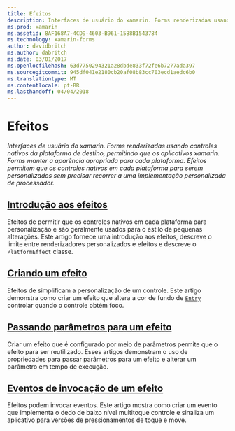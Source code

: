 ```yaml
---
title: Efeitos
description: Interfaces de usuário do xamarin. Forms renderizadas usando controles nativos da plataforma de destino, permitindo que os aplicativos xamarin. Forms manter a aparência apropriada para cada plataforma. Efeitos permitem que os controles nativos em cada plataforma para serem personalizados sem precisar recorrer a uma implementação personalizada de processador.
ms.prod: xamarin
ms.assetid: 8AF168A7-4CD9-4603-B961-15B8B1543784
ms.technology: xamarin-forms
author: davidbritch
ms.author: dabritch
ms.date: 03/01/2017
ms.openlocfilehash: 63d7750294321a28dbde833f72fe6b7277ada397
ms.sourcegitcommit: 945df041e2180cb20af08b83cc703ecd1aedc6b0
ms.translationtype: MT
ms.contentlocale: pt-BR
ms.lasthandoff: 04/04/2018
---
```

# <a name="effects"></a>Efeitos

_Interfaces de usuário do xamarin. Forms renderizadas usando controles nativos da plataforma de destino, permitindo que os aplicativos xamarin. Forms manter a aparência apropriada para cada plataforma. Efeitos permitem que os controles nativos em cada plataforma para serem personalizados sem precisar recorrer a uma implementação personalizada de processador._

## <a name="introduction-to-effectsintroductionmd"></a>[Introdução aos efeitos](introduction.md)

Efeitos de permitir que os controles nativos em cada plataforma para personalização e são geralmente usados para o estilo de pequenas alterações. Este artigo fornece uma introdução aos efeitos, descreve o limite entre renderizadores personalizados e efeitos e descreve o `PlatformEffect` classe.

## <a name="creating-an-effectcreatingmd"></a>[Criando um efeito](creating.md)

Efeitos de simplificam a personalização de um controle. Este artigo demonstra como criar um efeito que altera a cor de fundo de [ `Entry` ](https://developer.xamarin.com/api/type/Xamarin.Forms.Entry/) controlar quando o controle obtém foco.

## <a name="passing-parameters-to-an-effectpassing-parametersindexmd"></a>[Passando parâmetros para um efeito](passing-parameters/index.md)

Criar um efeito que é configurado por meio de parâmetros permite que o efeito para ser reutilizado. Esses artigos demonstram o uso de propriedades para passar parâmetros para um efeito e alterar um parâmetro em tempo de execução.

## <a name="invoking-events-from-an-effecttouch-trackingmd"></a>[Eventos de invocação de um efeito](touch-tracking.md)

Efeitos podem invocar eventos. Este artigo mostra como criar um evento que implementa o dedo de baixo nível multitoque controle e sinaliza um aplicativo para versões de pressionamentos de toque e move.